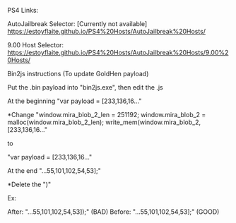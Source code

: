 PS4 Links:

AutoJailbreak Selector: [Currently not available]
https://estoyflaite.github.io/PS4%20Hosts/AutoJailbreak%20Hosts/

9.00 Host Selector:
https://estoyflaite.github.io/PS4%20Hosts/AutoJailbreak%20Hosts/9.00%20Hosts/



Bin2js instructions (To update GoldHen payload)



Put the .bin payload into "bin2js.exe", then edit the .js





At the beginning "var payload = [233,136,16..."

*Change "window.mira_blob_2_len = 251192;
window.mira_blob_2 = malloc(window.mira_blob_2_len);
write_mem(window.mira_blob_2, [233,136,16..."

to

"var payload = [233,136,16..." 





At the end "...55,101,102,54,53];"

*Delete the ")"

Ex:

After: "...55,101,102,54,53]);" (BAD)
Before: "...55,101,102,54,53];" (GOOD)
